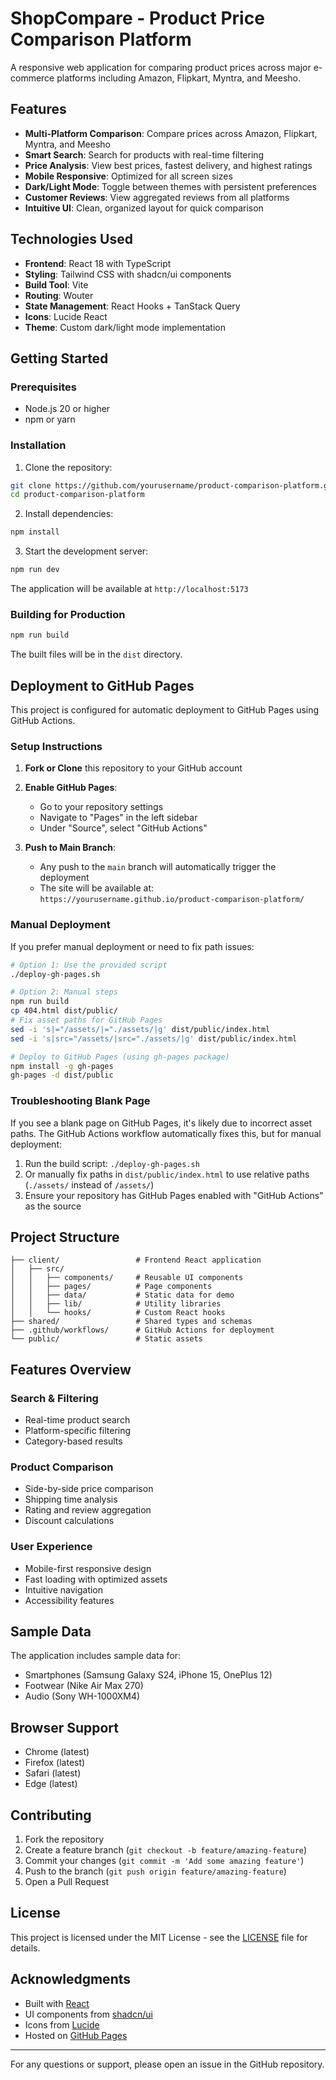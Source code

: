 # ShopCompare - Product Price Comparison Platform

A responsive web application for comparing product prices across major e-commerce platforms including Amazon, Flipkart, Myntra, and Meesho.

## Features

- **Multi-Platform Comparison**: Compare prices across Amazon, Flipkart, Myntra, and Meesho
- **Smart Search**: Search for products with real-time filtering
- **Price Analysis**: View best prices, fastest delivery, and highest ratings
- **Mobile Responsive**: Optimized for all screen sizes
- **Dark/Light Mode**: Toggle between themes with persistent preferences
- **Customer Reviews**: View aggregated reviews from all platforms
- **Intuitive UI**: Clean, organized layout for quick comparison

## Technologies Used

- **Frontend**: React 18 with TypeScript
- **Styling**: Tailwind CSS with shadcn/ui components
- **Build Tool**: Vite
- **Routing**: Wouter
- **State Management**: React Hooks + TanStack Query
- **Icons**: Lucide React
- **Theme**: Custom dark/light mode implementation

## Getting Started

### Prerequisites

- Node.js 20 or higher
- npm or yarn

### Installation

1. Clone the repository:
```bash
git clone https://github.com/yourusername/product-comparison-platform.git
cd product-comparison-platform
```

2. Install dependencies:
```bash
npm install
```

3. Start the development server:
```bash
npm run dev
```

The application will be available at `http://localhost:5173`

### Building for Production

```bash
npm run build
```

The built files will be in the `dist` directory.

## Deployment to GitHub Pages

This project is configured for automatic deployment to GitHub Pages using GitHub Actions.

### Setup Instructions

1. **Fork or Clone** this repository to your GitHub account

2. **Enable GitHub Pages**:
   - Go to your repository settings
   - Navigate to "Pages" in the left sidebar
   - Under "Source", select "GitHub Actions"

3. **Push to Main Branch**:
   - Any push to the `main` branch will automatically trigger the deployment
   - The site will be available at: `https://yourusername.github.io/product-comparison-platform/`

### Manual Deployment

If you prefer manual deployment or need to fix path issues:

```bash
# Option 1: Use the provided script
./deploy-gh-pages.sh

# Option 2: Manual steps
npm run build
cp 404.html dist/public/
# Fix asset paths for GitHub Pages
sed -i 's|="/assets/|="./assets/|g' dist/public/index.html
sed -i 's|src="/assets/|src="./assets/|g' dist/public/index.html

# Deploy to GitHub Pages (using gh-pages package)
npm install -g gh-pages
gh-pages -d dist/public
```

### Troubleshooting Blank Page

If you see a blank page on GitHub Pages, it's likely due to incorrect asset paths. The GitHub Actions workflow automatically fixes this, but for manual deployment:

1. Run the build script: `./deploy-gh-pages.sh`
2. Or manually fix paths in `dist/public/index.html` to use relative paths (`./assets/` instead of `/assets/`)
3. Ensure your repository has GitHub Pages enabled with "GitHub Actions" as the source

## Project Structure

```
├── client/                 # Frontend React application
│   ├── src/
│   │   ├── components/     # Reusable UI components
│   │   ├── pages/          # Page components
│   │   ├── data/           # Static data for demo
│   │   ├── lib/            # Utility libraries
│   │   └── hooks/          # Custom React hooks
├── shared/                 # Shared types and schemas
├── .github/workflows/      # GitHub Actions for deployment
└── public/                 # Static assets

```

## Features Overview

### Search & Filtering
- Real-time product search
- Platform-specific filtering
- Category-based results

### Product Comparison
- Side-by-side price comparison
- Shipping time analysis
- Rating and review aggregation
- Discount calculations

### User Experience
- Mobile-first responsive design
- Fast loading with optimized assets
- Intuitive navigation
- Accessibility features

## Sample Data

The application includes sample data for:
- Smartphones (Samsung Galaxy S24, iPhone 15, OnePlus 12)
- Footwear (Nike Air Max 270)
- Audio (Sony WH-1000XM4)

## Browser Support

- Chrome (latest)
- Firefox (latest)
- Safari (latest)
- Edge (latest)

## Contributing

1. Fork the repository
2. Create a feature branch (`git checkout -b feature/amazing-feature`)
3. Commit your changes (`git commit -m 'Add some amazing feature'`)
4. Push to the branch (`git push origin feature/amazing-feature`)
5. Open a Pull Request

## License

This project is licensed under the MIT License - see the [LICENSE](LICENSE) file for details.

## Acknowledgments

- Built with [React](https://reactjs.org/)
- UI components from [shadcn/ui](https://ui.shadcn.com/)
- Icons from [Lucide](https://lucide.dev/)
- Hosted on [GitHub Pages](https://pages.github.com/)

---

For any questions or support, please open an issue in the GitHub repository.